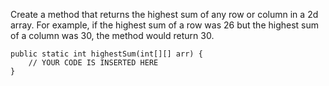 Create a method that returns the highest sum of any row or column in a 2d array. For example, if the highest sum of a row was 26 but the highest sum of a column was 30, the method would return 30.

```
public static int highestSum(int[][] arr) {
	// YOUR CODE IS INSERTED HERE
}
```